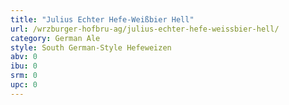```yaml
---
title: "Julius Echter Hefe-Weißbier Hell"
url: /wrzburger-hofbru-ag/julius-echter-hefe-weissbier-hell/
category: German Ale
style: South German-Style Hefeweizen
abv: 0
ibu: 0
srm: 0
upc: 0
---
```


